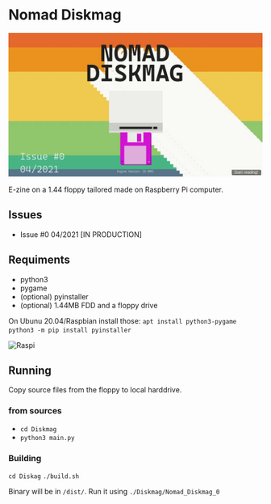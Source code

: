 # Nomad Diskmag
![Floppy](screens/diskmag.gif)

E-zine on a 1.44 floppy tailored made on Raspberry Pi computer. 

## Issues

- Issue #0 04/2021 [IN PRODUCTION]


## Requiments

- python3
- pygame
- (optional) pyinstaller
- (optional) 1.44MB FDD and a floppy drive

On Ubunu 20.04/Raspbian install those:
```apt install python3-pygame```
```python3 -m pip install pyinstaller```

![Raspi](screens/raspi-fdd.jpg)

## Running

Copy source files from the floppy to local harddrive.

### from sources

- ```cd Diskmag```
- ```python3 main.py```

### Building

```cd Diskag```
```./build.sh```

Binary will be in ```/dist/```. Run it using ```./Diskmag/Nomad_Diskmag_0```